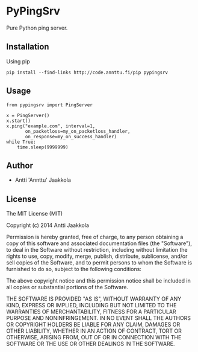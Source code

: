 # PyPingSrv


Pure Python ping server.

## Installation

Using pip

    pip install --find-links http://code.annttu.fi/pip pypingsrv

## Usage

	from pypingsrv import PingServer
	
    x = PingServer()
    x.start()
    x.ping("example.com", interval=1,
           on_packetloss=my_on_packetloss_handler,
    	   on_response=my_on_success_handler)
    while True:
        time.sleep(9999999)

## Author

* Antti 'Annttu' Jaakkola


## License

The MIT License (MIT)

Copyright (c) 2014 Antti Jaakkola

Permission is hereby granted, free of charge, to any person obtaining a copy
of this software and associated documentation files (the "Software"), to deal
in the Software without restriction, including without limitation the rights
to use, copy, modify, merge, publish, distribute, sublicense, and/or sell
copies of the Software, and to permit persons to whom the Software is
furnished to do so, subject to the following conditions:

The above copyright notice and this permission notice shall be included in
all copies or substantial portions of the Software.

THE SOFTWARE IS PROVIDED "AS IS", WITHOUT WARRANTY OF ANY KIND, EXPRESS OR
IMPLIED, INCLUDING BUT NOT LIMITED TO THE WARRANTIES OF MERCHANTABILITY,
FITNESS FOR A PARTICULAR PURPOSE AND NONINFRINGEMENT. IN NO EVENT SHALL THE
AUTHORS OR COPYRIGHT HOLDERS BE LIABLE FOR ANY CLAIM, DAMAGES OR OTHER
LIABILITY, WHETHER IN AN ACTION OF CONTRACT, TORT OR OTHERWISE, ARISING FROM,
OUT OF OR IN CONNECTION WITH THE SOFTWARE OR THE USE OR OTHER DEALINGS IN
THE SOFTWARE.
